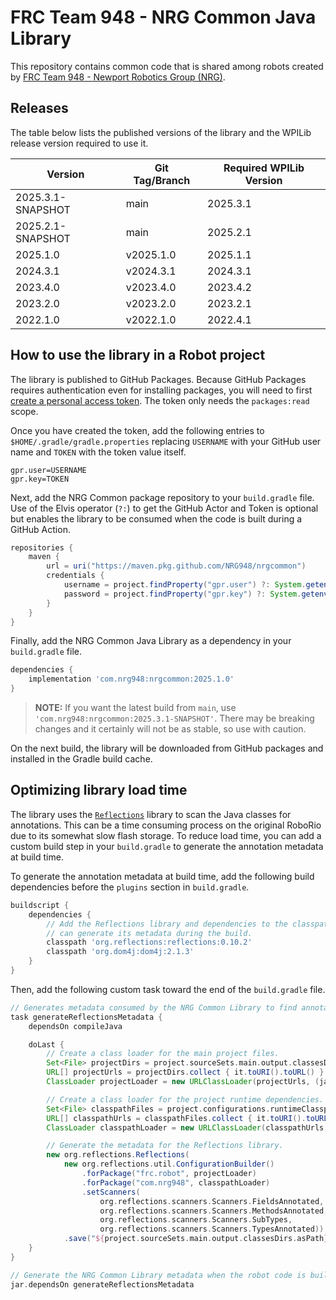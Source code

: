 # FRC Team 948 - NRG Common Java Library

This repository contains common code that is shared among robots created by [FRC Team 948 - Newport Robotics Group (NRG)](https://www.nrg948.com/).

## Releases

The table below lists the published versions of the library and the WPILib release version required to use it.

| Version           | Git Tag/Branch | Required WPILib Version |
|-------------------|----------------|-------------------------|
| 2025.3.1-SNAPSHOT | main           | 2025.3.1                |
| 2025.2.1-SNAPSHOT | main           | 2025.2.1                |
| 2025.1.0          | v2025.1.0      | 2025.1.1                |
| 2024.3.1          | v2024.3.1      | 2024.3.1                |
| 2023.4.0          | v2023.4.0      | 2023.4.2                |
| 2023.2.0          | v2023.2.0      | 2023.2.1                |
| 2022.1.0          | v2022.1.0      | 2022.4.1                |

## How to use the library in a Robot project

The library is published to GitHub Packages. Because GitHub Packages requires authentication even for installing packages, you will need to first [create a personal access token](https://docs.github.com/en/authentication/keeping-your-account-and-data-secure/creating-a-personal-access-token). The token only needs the `packages:read` scope.

Once you have created the token, add the following entries to `$HOME/.gradle/gradle.properties` replacing `USERNAME` with your GitHub user name and `TOKEN` with the token value itself.

```properties
gpr.user=USERNAME
gpr.key=TOKEN
```

Next, add the NRG Common package repository to your `build.gradle` file. Use of the Elvis operator (`?:`) to get the GitHub Actor and Token is optional but enables the library to be consumed when the code is built during a GitHub Action.

```gradle
repositories {
    maven {
        url = uri("https://maven.pkg.github.com/NRG948/nrgcommon")
        credentials {
            username = project.findProperty("gpr.user") ?: System.getenv("GITHUB_ACTOR")
            password = project.findProperty("gpr.key") ?: System.getenv("GITHUB_TOKEN")
        }
    }
}
```

Finally, add the NRG Common Java Library as a dependency in your `build.gradle` file.

```gradle
dependencies {
    implementation 'com.nrg948:nrgcommon:2025.1.0'
}
```

> **NOTE:** If you want the latest build from `main`, use `'com.nrg948:nrgcommon:2025.3.1-SNAPSHOT'`. There may be breaking changes and it certainly will not be as stable, so use with caution.

On the next build, the library will be downloaded from GitHub packages and installed in the Gradle build cache.

## Optimizing library load time

The library uses the [`Reflections`](https://github.com/ronmamo/reflections) library to scan the Java classes for annotations. This can be a time consuming process on the original RoboRio due to its somewhat slow flash storage. To reduce load time, you can add a custom build step in your `build.gradle` to generate the annotation metadata at build time.

To generate the annotation metadata at build time, add the following build dependencies before the `plugins` section in `build.gradle`.

```gradle
buildscript {
    dependencies {
        // Add the Reflections library and dependencies to the classpath so we
        // can generate its metadata during the build.
        classpath 'org.reflections:reflections:0.10.2'
        classpath 'org.dom4j:dom4j:2.1.3'
    }
}
```

Then, add the following custom task toward the end of the `build.gradle` file.

```gradle
// Generates metadata consumed by the NRG Common Library to find annotations at runtime.
task generateReflectionsMetadata {
    dependsOn compileJava

    doLast {
        // Create a class loader for the main project files.
        Set<File> projectDirs = project.sourceSets.main.output.classesDirs.files
        URL[] projectUrls = projectDirs.collect { it.toURI().toURL() }.toArray(new URL[0])
        ClassLoader projectLoader = new URLClassLoader(projectUrls, (java.lang.ClassLoader)null)

        // Create a class loader for the project runtime dependencies.
        Set<File> classpathFiles = project.configurations.runtimeClasspath.files
        URL[] classpathUrls = classpathFiles.collect { it.toURI().toURL() }.toArray(new URL[0])
        ClassLoader classpathLoader = new URLClassLoader(classpathUrls, (java.lang.ClassLoader)null)

        // Generate the metadata for the Reflections library.
        new org.reflections.Reflections(
            new org.reflections.util.ConfigurationBuilder()
                .forPackage("frc.robot", projectLoader)
                .forPackage("com.nrg948", classpathLoader)
                .setScanners(
                    org.reflections.scanners.Scanners.FieldsAnnotated,
                    org.reflections.scanners.Scanners.MethodsAnnotated,
                    org.reflections.scanners.Scanners.SubTypes,
                    org.reflections.scanners.Scanners.TypesAnnotated))
            .save("${project.sourceSets.main.output.classesDirs.asPath}/META-INF/reflections/${project.archivesBaseName}-reflections.xml")
    }
}

// Generate the NRG Common Library metadata when the robot code is built.
jar.dependsOn generateReflectionsMetadata
```
